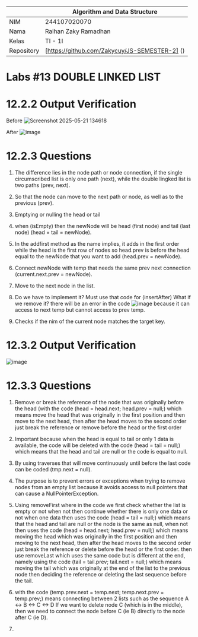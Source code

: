 |  | Algorithm and Data Structure |
|--|--|
| NIM | 244107020070 |
| Nama | Raihan Zaky Ramadhan |
| Kelas | TI - 1I |
| Repository | [https://github.com/Zakycuy/JS-SEMESTER-2] () |

# Labs #13 DOUBLE LINKED LIST

# 12.2.2 Output Verification

Before
![Screenshot 2025-05-21 134618](https://github.com/user-attachments/assets/1619959c-1970-4b78-9ac2-71b948850621)

After
![image](https://github.com/user-attachments/assets/3c7b6239-b34b-40a7-a6f5-dbaaa0ad111f)


# 12.2.3 Questions

1. The difference lies in the node path or node connection, if the single circumscribed list is only one path (next), while the double lingked list is two paths (prev, next).

2. So that the node can move to the next path or node, as well as to the previous (prev).

3. Emptying or nulling the head or tail

4. when (isEmpty) then the newNode will be head (first node) and tail (last node) (head = tail = newNode).

5. In the addfirst method as the name implies, it adds in the first order while the head is the first row of nodes so head.prev is before the head equal to the newNode that you want to add (head.prev = newNode).

6. Connect newNode with temp that needs the same prev next connection (current.next.prev = newNode).

7. Move to the next node in the list.

8. Do we have to implement it? Must use that code for (insertAfter) What if we remove it? there will be an error in the code ![image](https://github.com/user-attachments/assets/9dd4211e-b3fe-4b73-a18e-1834783f8200) because it can access to next temp but cannot access to prev temp.

9. Checks if the nim of the current node matches the target key.

# 12.3.2 Output Verification

![image](https://github.com/user-attachments/assets/1d1dd4a7-2539-41a7-b07d-f5ac9f5dfafa)

# 12.3.3 Questions

1. Remove or break the reference of the node that was originally before the head (with the code (head = head.next; head.prev = null;) which means move the head that was originally in the first position and then move to the next head, then after the head moves to the second order just break the reference or remove before the head or the first order

2. Important because when the head is equal to tail or only 1 data is available, the code will be deleted with the code (head = tail = null;) which means that the head and tail are null or the code is equal to null.

3. By using traverses that will move continuously until before the last code can be coded (tmp.next = null).

4. The purpose is to prevent errors or exceptions when trying to remove nodes from an empty list because it avoids access to null pointers that can cause a NullPointerException.

5. Using removeFirst where in the code we first check whether the list is empty or not when not then continue whether there is only one data or not when one data then uses the code (head = tail = null;) which means that the head and tail are null or the node is the same as null, when not then uses the code (head = head.next; head.prev = null;) which means moving the head which was originally in the first position and then moving to the next head, then after the head moves to the second order just break the reference or delete before the head or the first order.
then use removeLast which uses the same code but is different at the end, namely using the code (tail = tail.prev; tail.next = null;) which means moving the tail which was originally at the end of the list to the previous node then deciding the reference or deleting the last sequence before the tail.

6. with the code (temp.prev.next = temp.next; temp.next.prev = temp.prev;) means connecting between 2 lists such as the sequence A <-> B <-> C <-> D If we want to delete node C (which is in the middle), then we need to connect the node before C (ie B) directly to the node after C (ie D).

7. 







